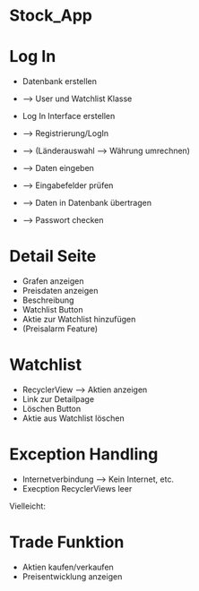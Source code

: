 # Stock_App

# Log In
- Datenbank erstellen 
- --> User und Watchlist Klasse 

- Log In Interface erstellen 
- --> Registrierung/LogIn
- --> (Länderauswahl --> Währung umrechnen) 
- --> Daten eingeben 
- --> Eingabefelder prüfen 
- --> Daten in Datenbank übertragen 
- --> Passwort checken 

# Detail Seite 
- Grafen anzeigen 
- Preisdaten anzeigen 
- Beschreibung 
- Watchlist Button 
- Aktie zur Watchlist hinzufügen 
- (Preisalarm Feature)

# Watchlist 
- RecyclerView --> Aktien anzeigen 
- Link zur Detailpage 
- Löschen Button 
- Aktie aus Watchlist löschen 

# Exception Handling 
- Internetverbindung --> Kein Internet, etc. 
- Execption RecyclerViews leer 

Vielleicht: 
# Trade Funktion 
- Aktien kaufen/verkaufen 
- Preisentwicklung anzeigen 

